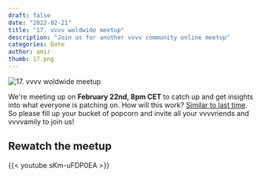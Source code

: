 ```yaml
---
draft: false
date: "2022-02-21"
title: "17. vvvv woldwide meetup"
description: "Join us for another vvvv community online meetup"
categories: Date
author: amir
thumb: 17.png
---
```


![17. vvvv woldwide meetup](17.png "Credits: Quadrature.co")

We're meeting up on **February 22nd, 8pm CET** to catch up and get insights into what everyone is patching on. How will this work? [Similar to last time](https://youtu.be/ecnUCMwEgJo). So please fill up your bucket of popcorn and invite all your vvvvriends and vvvvamily to join us!

## Rewatch the meetup

{{< youtube sKm-uFDP0EA >}}